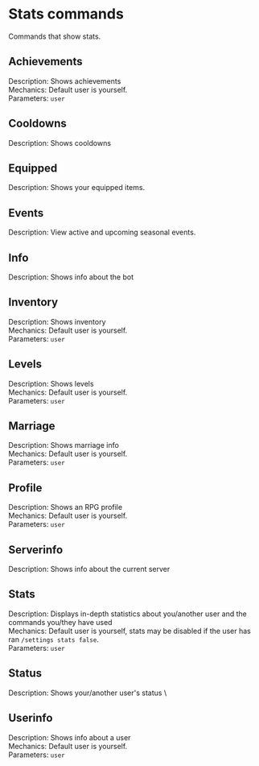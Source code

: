 # Stats commands
Commands that show stats.

## Achievements
Description: Shows achievements \
Mechanics: Default user is yourself. \
Parameters: `user`

## Cooldowns
Description: Shows cooldowns

## Equipped
Description: Shows your equipped items.

## Events
Description: View active and upcoming seasonal events.

## Info
Description: Shows info about the bot

## Inventory
Description: Shows inventory \
Mechanics: Default user is yourself. \
Parameters: `user`

## Levels
Description: Shows levels \
Mechanics: Default user is yourself. \
Parameters: `user`

## Marriage
Description: Shows marriage info \
Mechanics: Default user is yourself. \
Parameters: `user`

## Profile
Description: Shows an RPG profile \
Mechanics: Default user is yourself. \
Parameters: `user`

## Serverinfo
Description: Shows info about the current server

## Stats
Description: Displays in-depth statistics about you/another user and the commands you/they have used \
Mechanics: Default user is yourself, stats may be disabled if the user has ran `/settings stats false`. \
Parameters: `user`

## Status
Description: Shows your/another user's status \

## Userinfo
Description: Shows info about a user \
Mechanics: Default user is yourself. \
Parameters: `user`
